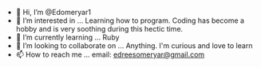 - 👋 Hi, I’m @Edomeryar1
- 👀 I’m interested in ... Learning how to program. Coding has become a hobby and is very soothing during this hectic time.
- 🌱 I’m currently learning ... Ruby
- 💞️ I’m looking to collaborate on ... Anything. I'm curious and love to learn
- 📫 How to reach me ... email: edreesomeryar@gmail.com

<!---
Edomeryar1/Edomeryar1 is a ✨ special ✨ repository because its `README.md` (this file) appears on your GitHub profile.
You can click the Preview link to take a look at your changes.
--->
